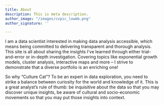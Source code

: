 ```yaml
---
title: About
description: This is meta description.
author_image: "/images/cvpic_lowmb.png"
author_signature: ''

---
```

I am a data scientist interested in making data analysis accessible, which means being committed to delivering transparent and thorough analysis. This site is all about sharing the insights I’ve learned through either trial-and-error or in-depth investigation. Covering topics like exponential growth models, cluster analysis, interactive maps and more – I strive to demonstrate that a diverse portfolio is an enriching one!

So why “Culture Cat”? To be an expert in data exploration, you need to strike a balance between curiosity for the world and knowledge of it. This is a great analyst’s rule of thumb: be inquisitive about the data so that you may discover unique insights, be aware of cultural and socio-economic movements so that you may put those insights into context.